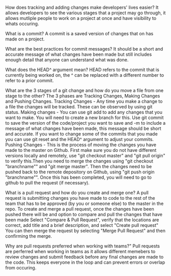 How does tracking and adding changes make developers' lives easier?
It allows developers to see the various stages that a project may go through, it allows mutliple people to work on a project at once and 
have visibility to whats occuring.

What is a commit?
A commit is a saved version of changes that on has made on a project.

What are the best practices for commit messages?
It should be a short and accurate message of what changes have been made but still includes enough detail that anyone can understand what was done.

What does the HEAD^ argument mean?
HEAD refers to the commit that is currently being worked on, the ^ can be replaced with a different number to refer to a prior commit.

What are the 3 stages of a git change and how do you move a file from one stage to the other?
The 3 phases are Tracking Changes, Making Changes and Pushing Changes.
Tracking Changes - Any time you make a change to a file the changes will be tracked.  These can be observed by using git status.
Making changes - You can use git add to add any changes that you want to make.  You will need to create a new branch for this. Use git commit to save the version of the code/project
you want to save and -m to include a message of what changes have been made, this message should be short and accurate. If you want to change some of the 
commits that you made you can use git reset and the HEAD^ argument to adjust your commits.
Pushing Changes - This is the process of moving the changes you have made to the master on Github.  First make sure you do not have different versions 
locally and remotely, use "git checkout master" and "git pull origin" to verify this.Then you need to merge the changes using "git checkout "branchname""
and "git merge master".  Then the changes need to be pushed back to the remote depository on Github, using "git push origin "branchname"".  Once this has
been completed, you will need to go to github to pull the request (if necessary).

What is a pull request and how do you create and merge one?
A pull request is submitting changes you have made to code to the rest of the team that has to be approved (by you or someone else) to the master in the repo.
To create and merge a pull request, once the changes have been pushed there will be and option to compare and pull the changes that have been made
Select "Compare & Pull Request", verify that the locations are correct, add title and a brief description, and select "Create pull request"
You can then merge the request by selecting "Merge Pull Request" and then confirming the merge.

Why are pull requests preferred when working with teams?"
Pull requests are perferred when working in teams as it allows different memebers to review changes and submit feedback before any 
final changes are made to the code.  This keeps everyone in the loop and can prevent errors or overlap from occuring.